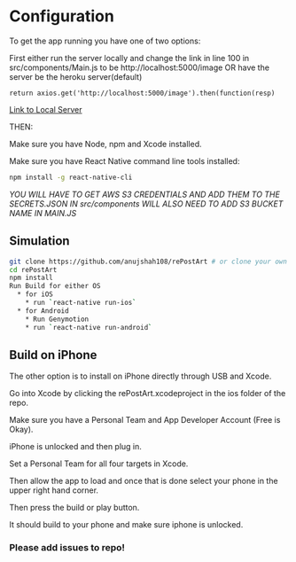 Configuration
===

To get the app running you have one of two options:

First either run the server locally and change the link in line 100 in src/components/Main.js to be http://localhost:5000/image OR have the server be the heroku server(default)

```
return axios.get('http://localhost:5000/image').then(function(resp)
```
[Link to Local Server](https://github.com/anujshah108/rePostArtBackend)

THEN:

Make sure you have Node, npm and Xcode installed.

Make sure you have React Native command line tools installed:

```sh
npm install -g react-native-cli
```

*YOU WILL HAVE TO GET AWS S3 CREDENTIALS AND ADD THEM TO THE SECRETS.JSON IN src/components*
*WILL ALSO NEED TO ADD S3 BUCKET NAME IN MAIN.JS*

## Simulation


```sh
git clone https://github.com/anujshah108/rePostArt # or clone your own fork
cd rePostArt
npm install
Run Build for either OS
  * for iOS
    * run `react-native run-ios`
  * for Android
    * Run Genymotion
    * run `react-native run-android`
```

## Build on iPhone

The other option is to install on iPhone directly through USB and Xcode.

Go into Xcode by clicking the rePostArt.xcodeproject in the ios folder of the repo.

Make sure you have a Personal Team and App Developer Account (Free is Okay).

iPhone is unlocked and then plug in.

Set a Personal Team for all four targets in Xcode.

Then allow the app to load and once that is done select your phone in the upper right hand corner.

Then press the build or play button.

It should build to your phone and make sure iphone is unlocked.

### Please add issues to repo!

